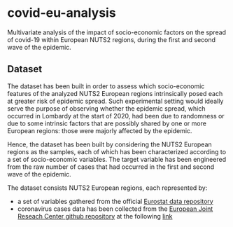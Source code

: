 # covid-eu-analysis
Multivariate analysis of the impact of socio-economic factors on the spread of covid-19 within European NUTS2 regions,
during the first and second wave of the epidemic.

## Dataset
The dataset has been built in order to assess which socio-economic features of the analyzed NUTS2 European regions intrinsically posed each at greater risk of epidemic spread.
Such experimental setting would ideally serve the purpose of observing whether the epidemic spread, which occurred in Lombardy at the start of 2020, had been due to randomness or due to some intrinsic factors that are possibly shared by one or more European regions: those were majorly affected by the epidemic.

Hence, the dataset has been built by considering the NUTS2 European regions as the samples, each of which has been characterized according to a set of socio-economic variables.
The target variable has been engineered from the raw number of cases that had occurred in the first and second wave of the epidemic. 

The dataset consists NUTS2 European regions, each represented by:
- a set of variables gathered from the official [Eurostat data repository](https://ec.europa.eu/eurostat/web/main/data/database)
- coronavirus cases data has been collected from the [European Joint Reseach Center github repository](https://github.com/ec-jrc/COVID-19)
at the following [link](https://raw.githubusercontent.com/ec-jrc/COVID-19/master/data-by-region/jrc-covid-19-all-days-by-regions.csv)

